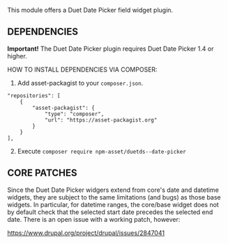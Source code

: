 This module offers a Duet Date Picker field widget plugin.

DEPENDENCIES
------------

**Important!** The Duet Date Picker plugin requires Duet Date Picker 1.4 or higher.

HOW TO INSTALL DEPENDENCIES VIA COMPOSER:

1. Add asset-packagist to your `composer.json`.

```
"repositories": [
    {
        "asset-packagist": {
            "type": "composer",
            "url": "https://asset-packagist.org"
        }
    }
],
```

2. Execute `composer require npm-asset/duetds--date-picker`


CORE PATCHES
------------

Since the Duet Date Picker widgers extend from core's date and datetime widgets, they are subject to the same limitations (and bugs) as those base widgets. In particular, for datetime ranges, the core/base widget does not by default check that the selected start date precedes the selected end date. There is an open issue with a working patch, however:

https://www.drupal.org/project/drupal/issues/2847041

